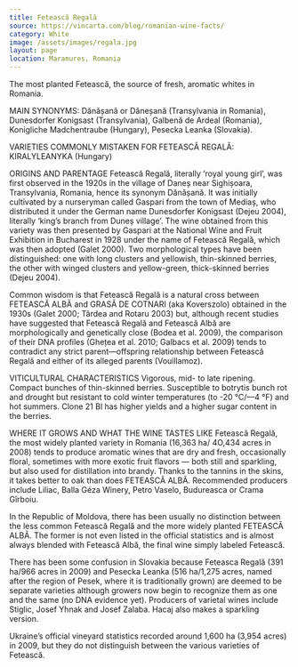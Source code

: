 ```yaml
---
title: Fetească Regală
source: https://vincarta.com/blog/romanian-wine-facts/
category: White
image: /assets/images/regala.jpg
layout: page
location: Maramures, Romania
---
```

The most planted Fetească, the source of fresh, aromatic whites in Romania.

MAIN SYNONYMS: Dănășană or Dăneșană (Transylvania in Romania), Dunesdorfer Konigsast (Transylvania), Galbenă de Ardeal (Romania), Konigliche Madchentraube (Hungary), Pesecka Leanka (Slovakia).

VARIETIES COMMONLY MISTAKEN FOR FETEASCĂ REGALĂ: KIRALYLEANYKA (Hungary)

ORIGINS AND PARENTAGE
Fetească Regală, literally ‘royal young girl’, was first observed in the 1920s in the village of Daneș near Sighișoara, Transylvania, Romania, hence its synonym Dănășană. It was initially cultivated by a nurseryman called Gaspari from the town of Mediaș, who distributed it under the German name Dunesdorfer Konigsast (Dejeu 2004), literally ‘king’s branch from Duneș village’. The wine obtained from this variety was then presented by Gaspari at the National Wine and Fruit Exhibition in Bucharest in 1928 under the name of Fetească Regală, which was then adopted (Galet 2000). Two morphological types have been distinguished: one with long clusters and yellowish, thin-skinned berries, the other with winged clusters and yellow-green, thick-skinned berries (Dejeu 2004).

Common wisdom is that Fetească Regală is a natural cross between FETEASCĂ ALBĂ  and GRASĂ DE COTNARI (aka Koverszolo) obtained in the 1930s (Galet 2000; Târdea and Rotaru 2003) but, although recent studies have suggested that Fetească Regală and Fetească Albă are morphologically and genetically close (Bodea et al. 2009), the comparison of their DNA profiles (Ghețea et al. 2010; Galbacs et al. 2009) tends to contradict any strict parent—offspring relationship between Fetească Regală and either of its alleged parents (Vouillamoz).

VITICULTURAL CHARACTERISTICS
Vigorous, mid- to late ripening. Compact bunches of thin-skinned berries. Susceptible to botrytis bunch rot and drought but resistant to cold winter temperatures (to -20 °C/—4 °F) and hot summers. Clone 21 Bl has higher yields and a higher sugar content in the berries.

WHERE IT GROWS AND WHAT THE WINE TASTES LIKE
Fetească Regală, the most widely planted variety in Romania (16,363 ha/ 4O,434 acres in 2008) tends to produce aromatic wines that are dry and fresh, occasionally floral, sometimes with more exotic fruit flavors — both still and sparkling, but also used for distillation into brandy. Thanks to the tannins in the skins, it takes better to oak than does FETEASCĂ ALBĂ. Recommended producers include Liliac, Balla Géza Winery, Petro Vaselo, Budureasca or Crama Gîrboiu.

In the Republic of Moldova, there has been usually no distinction between the less common Fetească Regală and the more widely planted FETEASCĂ ALBĂ. The former is not even listed in the official statistics and is almost always blended with Fetească Albă, the final wine simply labeled Fetească.

There has been some confusion in Slovakia because Feteasca Regală (391 ha/966 acres in 2009) and Pesecka Leanka (516 ha/1,275 acres, named after the region of Pesek, where it is traditionally grown) are deemed to be separate varieties although growers now begin to recognize them as one and the same (no DNA evidence yet). Producers of varietal wines include Stiglic, Josef Yhnak and Josef Zalaba. Hacaj also makes a sparkling version.

Ukraine’s official vineyard statistics recorded around 1,600 ha (3,954 acres) in 2009, but they do not distinguish between the various varieties of Fetească.
